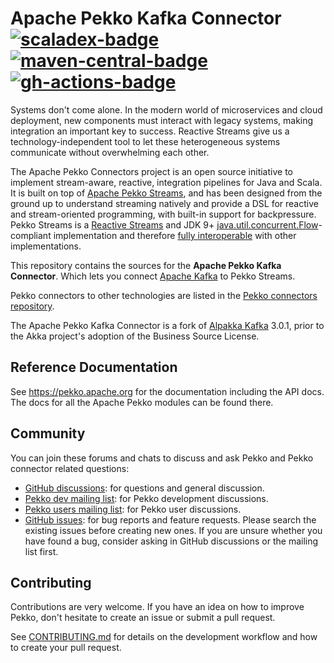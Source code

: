 # Apache Pekko Kafka Connector [![scaladex-badge][]][scaladex] [![maven-central-badge][]][maven-central] [![gh-actions-badge][]][gh-actions]

[scaladex]:            https://index.scala-lang.org/apache/incubator-pekko-connectors-kafka/
[scaladex-badge]:      https://index.scala-lang.org/apache/incubator-pekko-connectors-kafka/latest.svg?target=_2.13
[maven-central]:       https://maven-badges.herokuapp.com/maven-central/org.apache.pekko/pekko-connectors-kafka_2.13
[maven-central-badge]: https://maven-badges.herokuapp.com/maven-central/org.apache.pekko/pekko-connectors-kafka_2.13/badge.svg
[gh-actions]:          https://github.com/apache/incubator-pekko-connectors-kafka/actions
[gh-actions-badge]:    https://github.com/apache/incubator-pekko-connectors-kafka/workflows/CI/badge.svg?branch=main


Systems don't come alone. In the modern world of microservices and cloud deployment, new components must interact with legacy systems, making integration an important key to success. Reactive Streams give us a technology-independent tool to let these heterogeneous systems communicate without overwhelming each other.

The Apache Pekko Connectors project is an open source initiative to implement stream-aware, reactive, integration pipelines for Java and Scala. It is built on top of [Apache Pekko Streams](https://pekko.apache.org/docs/pekko/current/stream/index.html), and has been designed from the ground up to understand streaming natively and provide a DSL for reactive and stream-oriented programming, with built-in support for backpressure. Pekko Streams is a [Reactive Streams](https://www.reactive-streams.org/) and JDK 9+ [java.util.concurrent.Flow](https://docs.oracle.com/javase/10/docs/api/java/util/concurrent/Flow.html)-compliant implementation and therefore [fully interoperable](https://pekko.apache.org/docs/pekko/current/general/stream/stream-design.html#interoperation-with-other-reactive-streams-implementations) with other implementations.

This repository contains the sources for the **Apache Pekko Kafka Connector**. Which lets you connect [Apache Kafka](https://kafka.apache.org/) to Pekko Streams.

Pekko connectors to other technologies are listed in the [Pekko connectors repository](https://github.com/apache/incubator-pekko-connectors).

The Apache Pekko Kafka Connector is a fork of [Alpakka Kafka](https://github.com/akka/alpakka-kafka) 3.0.1, prior to the Akka project's adoption of the Business Source License.

## Reference Documentation

See https://pekko.apache.org for the documentation including the API docs. The docs for all the Apache Pekko modules can be found there.

## Community

You can join these forums and chats to discuss and ask Pekko and Pekko connector related questions:

- [GitHub discussions](https://github.com/apache/incubator-pekko-connectors-kafka/discussions): for questions and general discussion.
- [Pekko dev mailing list](https://lists.apache.org/list.html?dev@pekko.apache.org): for Pekko development discussions.
- [Pekko users mailing list](https://lists.apache.org/list.html?users@pekko.apache.org): for Pekko user discussions.
- [GitHub issues](https://github.com/apache/incubator-pekko-connectors-kafka/issues): for bug reports and feature requests. Please search the existing issues before creating new ones. If you are unsure whether you have found a bug, consider asking in GitHub discussions or the mailing list first.

## Contributing

Contributions are very welcome. If you have an idea on how to improve Pekko, don't hesitate to create an issue or submit a pull request.

See [CONTRIBUTING.md](CONTRIBUTING.md) for details on the development workflow and how to create your pull request.
